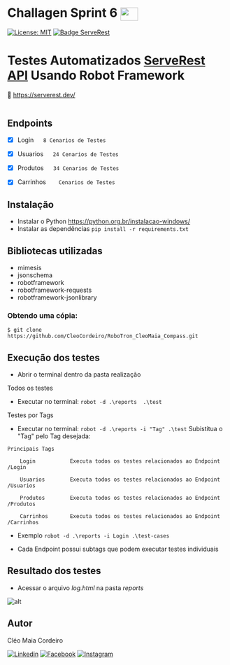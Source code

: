 # Challagen Sprint 6 <img align="center" height="30" width="40" src="https://raw.githubusercontent.com/CleoCordeiro/Assets/main/Assets/robot-framework.svg" />

[![License: MIT](https://img.shields.io/badge/License-MIT-green.svg)](./LICENSE)
[![Badge ServeRest](https://img.shields.io/badge/API-ServeRest-green)](https://github.com/ServeRest/ServeRest/)



# Testes Automatizados [ServeRest API](https://serverest.dev/) Usando Robot Framework

:shopping_cart: https://serverest.dev/


<img src="https://raw.githubusercontent.com/CleoCordeiro/Assets/main/Assets/dacing.gif" alt="">


## Endpoints
- [x] Login &emsp; `8 Cenarios de Testes`
- [x] Usuarios  &emsp; `24 Cenarios de Testes`
- [x] Produtos  &emsp; `34 Cenarios de Testes`
- [x] Carrinhos  &emsp; ` Cenarios de Testes`


## Instalação

- Instalar o Python https://python.org.br/instalacao-windows/
- Instalar as dependências `pip install -r requirements.txt`

## Bibliotecas utilizadas
- mimesis
- jsonschema
- robotframework
- robotframework-requests
- robotframework-jsonlibrary

### Obtendo uma cópia:

```shell
$ git clone https://github.com/CleoCordeiro/RoboTron_CleoMaia_Compass.git
```

## Execução dos testes
- Abrir o terminal dentro da pasta realização

Todos os testes
- Executar no terminal: `robot -d .\reports  .\test`

Testes por Tags
- Executar no terminal: `robot -d .\reports -i "Tag" .\test`
Subistitua o "Tag" pelo Tag desejada:
```shell
Principais Tags

    Login           Executa todos os testes relacionados ao Endpoint /Login

    Usuarios        Executa todos os testes relacionados ao Endpoint /Usuarios

    Produtos        Executa todos os testes relacionados ao Endpoint /Produtos

    Carrinhos       Executa todos os testes relacionados ao Endpoint /Carrinhos
```
-  Exemplo `robot -d .\reports -i Login .\test-cases`

- Cada Endpoint possui subtags que podem executar testes individuais

## Resultado dos testes

- Acessar o arquivo *log.html* na pasta *reports*

![alt](https://raw.githubusercontent.com/CleoCordeiro/Assets/main/Assets/testes%20log.png)


## Autor
Cléo Maia Cordeiro
</br>

[![Linkedin](https://img.shields.io/badge/LinkedIn-0077B5?style=for-the-badge&logo=linkedin&logoColor=white)](https://www.linkedin.com/in/cleocordeiro/)
[![Facebook](https://img.shields.io/badge/Facebook-1877F2?style=for-the-badge&logo=facebook&logoColor=white)](https://www.facebook.com/cleo.m.cordeiro/)
[![Instagram](https://img.shields.io/badge/Instagram-E4405F?style=for-the-badge&logo=instagram&logoColor=white)](https://www.instagram.com/cleomaiacordeiro/)
